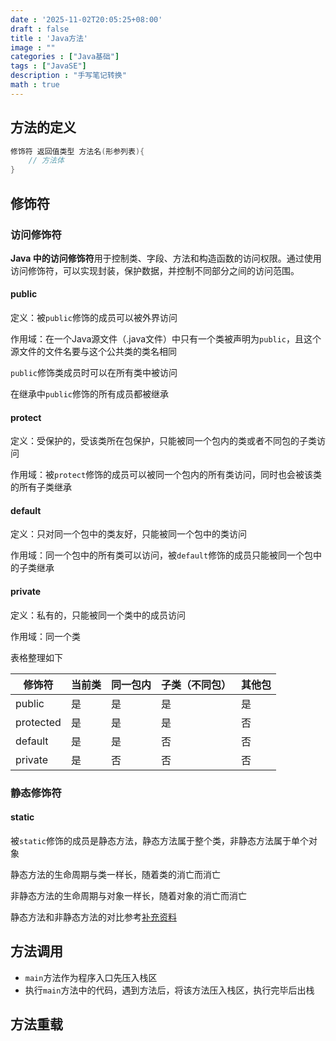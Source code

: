 ```yaml
---
date : '2025-11-02T20:05:25+08:00'
draft : false
title : 'Java方法'
image : ""
categories : ["Java基础"]
tags : ["JavaSE"]
description : "手写笔记转换"
math : true
---
```


## 方法的定义

```java
修饰符 返回值类型 方法名(形参列表){
	// 方法体
}
```

## 修饰符

### 访问修饰符

**Java 中的访问修饰符**用于控制类、字段、方法和构造函数的访问权限。通过使用访问修饰符，可以实现封装，保护数据，并控制不同部分之间的访问范围。

#### public

定义：被`public`修饰的成员可以被外界访问

作用域：在一个Java源文件（.java文件）中只有一个类被声明为`public`，且这个源文件的文件名要与这个公共类的类名相同

`public`修饰类成员时可以在所有类中被访问

在继承中`public`修饰的所有成员都被继承

#### protect

定义：受保护的，受该类所在包保护，只能被同一个包内的类或者不同包的子类访问

作用域：被`protect`修饰的成员可以被同一个包内的所有类访问，同时也会被该类的所有子类继承

#### default

定义：只对同一个包中的类友好，只能被同一个包中的类访问

作用域：同一个包中的所有类可以访问，被`default`修饰的成员只能被同一个包中的子类继承

#### private

定义：私有的，只能被同一个类中的成员访问

作用域：同一个类

表格整理如下

| 修饰符    | 当前类 | 同一包内 | 子类（不同包） | 其他包 |
| --------- | ------ | -------- | -------------- | ------ |
| public    | 是     | 是       | 是             | 是     |
| protected | 是     | 是       | 是             | 否     |
| default   | 是     | 是       | 否             | 否     |
| private   | 是     | 否       | 否             | 否     |

### 静态修饰符

#### static

被`static`修饰的成员是静态方法，静态方法属于整个类，非静态方法属于单个对象

静态方法的生命周期与类一样长，随着类的消亡而消亡

非静态方法的生命周期与对象一样长，随着对象的消亡而消亡

静态方法和非静态方法的对比参考[补充资料](https://tyritic.github.io/p/java%E4%B8%AD%E9%9D%99%E6%80%81%E6%96%B9%E6%B3%95%E5%92%8C%E5%AE%9E%E4%BE%8B%E6%96%B9%E6%B3%95%E7%9A%84%E5%8C%BA%E5%88%AB/)

## 方法调用

- `main`方法作为程序入口先压入栈区
- 执行`main`方法中的代码，遇到方法后，将该方法压入栈区，执行完毕后出栈

## 方法重载